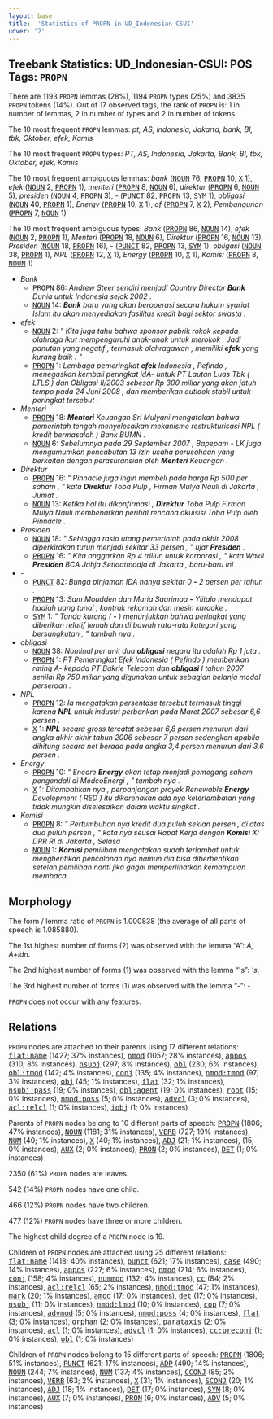 ```yaml
---
layout: base
title:  'Statistics of PROPN in UD_Indonesian-CSUI'
udver: '2'
---
```


## Treebank Statistics: UD_Indonesian-CSUI: POS Tags: `PROPN`

There are 1193 `PROPN` lemmas (28%), 1194 `PROPN` types (25%) and 3835 `PROPN` tokens (14%).
Out of 17 observed tags, the rank of `PROPN` is: 1 in number of lemmas, 2 in number of types and 2 in number of tokens.

The 10 most frequent `PROPN` lemmas: <em>pt, AS, indonesia, Jakarta, bank, BI, tbk, Oktober, efek, Kamis</em>

The 10 most frequent `PROPN` types:  <em>PT, AS, Indonesia, Jakarta, Bank, BI, tbk, Oktober, efek, Kamis</em>

The 10 most frequent ambiguous lemmas: <em>bank</em> (<tt><a href="id_csui-pos-NOUN.html">NOUN</a></tt> 76, <tt><a href="id_csui-pos-PROPN.html">PROPN</a></tt> 10, <tt><a href="id_csui-pos-X.html">X</a></tt> 1), <em>efek</em> (<tt><a href="id_csui-pos-NOUN.html">NOUN</a></tt> 2, <tt><a href="id_csui-pos-PROPN.html">PROPN</a></tt> 1), <em>menteri</em> (<tt><a href="id_csui-pos-PROPN.html">PROPN</a></tt> 8, <tt><a href="id_csui-pos-NOUN.html">NOUN</a></tt> 6), <em>direktur</em> (<tt><a href="id_csui-pos-PROPN.html">PROPN</a></tt> 6, <tt><a href="id_csui-pos-NOUN.html">NOUN</a></tt> 5), <em>presiden</em> (<tt><a href="id_csui-pos-NOUN.html">NOUN</a></tt> 4, <tt><a href="id_csui-pos-PROPN.html">PROPN</a></tt> 3), <em>-</em> (<tt><a href="id_csui-pos-PUNCT.html">PUNCT</a></tt> 82, <tt><a href="id_csui-pos-PROPN.html">PROPN</a></tt> 13, <tt><a href="id_csui-pos-SYM.html">SYM</a></tt> 1), <em>obligasi</em> (<tt><a href="id_csui-pos-NOUN.html">NOUN</a></tt> 40, <tt><a href="id_csui-pos-PROPN.html">PROPN</a></tt> 1), <em>Energy</em> (<tt><a href="id_csui-pos-PROPN.html">PROPN</a></tt> 10, <tt><a href="id_csui-pos-X.html">X</a></tt> 1), <em>of</em> (<tt><a href="id_csui-pos-PROPN.html">PROPN</a></tt> 7, <tt><a href="id_csui-pos-X.html">X</a></tt> 2), <em>Pembangunan</em> (<tt><a href="id_csui-pos-PROPN.html">PROPN</a></tt> 7, <tt><a href="id_csui-pos-NOUN.html">NOUN</a></tt> 1)

The 10 most frequent ambiguous types:  <em>Bank</em> (<tt><a href="id_csui-pos-PROPN.html">PROPN</a></tt> 86, <tt><a href="id_csui-pos-NOUN.html">NOUN</a></tt> 14), <em>efek</em> (<tt><a href="id_csui-pos-NOUN.html">NOUN</a></tt> 2, <tt><a href="id_csui-pos-PROPN.html">PROPN</a></tt> 1), <em>Menteri</em> (<tt><a href="id_csui-pos-PROPN.html">PROPN</a></tt> 18, <tt><a href="id_csui-pos-NOUN.html">NOUN</a></tt> 6), <em>Direktur</em> (<tt><a href="id_csui-pos-PROPN.html">PROPN</a></tt> 16, <tt><a href="id_csui-pos-NOUN.html">NOUN</a></tt> 13), <em>Presiden</em> (<tt><a href="id_csui-pos-NOUN.html">NOUN</a></tt> 18, <tt><a href="id_csui-pos-PROPN.html">PROPN</a></tt> 16), <em>-</em> (<tt><a href="id_csui-pos-PUNCT.html">PUNCT</a></tt> 82, <tt><a href="id_csui-pos-PROPN.html">PROPN</a></tt> 13, <tt><a href="id_csui-pos-SYM.html">SYM</a></tt> 1), <em>obligasi</em> (<tt><a href="id_csui-pos-NOUN.html">NOUN</a></tt> 38, <tt><a href="id_csui-pos-PROPN.html">PROPN</a></tt> 1), <em>NPL</em> (<tt><a href="id_csui-pos-PROPN.html">PROPN</a></tt> 12, <tt><a href="id_csui-pos-X.html">X</a></tt> 1), <em>Energy</em> (<tt><a href="id_csui-pos-PROPN.html">PROPN</a></tt> 10, <tt><a href="id_csui-pos-X.html">X</a></tt> 1), <em>Komisi</em> (<tt><a href="id_csui-pos-PROPN.html">PROPN</a></tt> 8, <tt><a href="id_csui-pos-NOUN.html">NOUN</a></tt> 1)


* <em>Bank</em>
  * <tt><a href="id_csui-pos-PROPN.html">PROPN</a></tt> 86: <em>Andrew Steer sendiri menjadi Country Director <b>Bank</b> Dunia untuk Indonesia sejak 2002 .</em>
  * <tt><a href="id_csui-pos-NOUN.html">NOUN</a></tt> 14: <em><b>Bank</b> baru yang akan beroperasi secara hukum syariat Islam itu akan menyediakan fasilitas kredit bagi sektor swasta .</em>
* <em>efek</em>
  * <tt><a href="id_csui-pos-NOUN.html">NOUN</a></tt> 2: <em>" Kita juga tahu bahwa sponsor pabrik rokok kepada olahraga ikut mempengaruhi anak-anak untuk merokok . Jadi panutan yang negatif , termasuk olahragawan , memiliki <b>efek</b> yang kurang baik . "</em>
  * <tt><a href="id_csui-pos-PROPN.html">PROPN</a></tt> 1: <em>Lembaga pemeringkat <b>efek</b> Indonesia , Pefindo , menegaskan kembali peringkat idA- untuk PT Lautan Luas Tbk ( LTLS ) dan Obligasi II/2003 sebesar Rp 300 miliar yang akan jatuh tempo pada 24 Juni 2008 , dan memberikan outlook stabil untuk peringkat tersebut .</em>
* <em>Menteri</em>
  * <tt><a href="id_csui-pos-PROPN.html">PROPN</a></tt> 18: <em><b>Menteri</b> Keuangan Sri Mulyani mengatakan bahwa pemerintah tengah menyelesaikan mekanisme restrukturisasi NPL ( kredit bermasalah ) Bank BUMN .</em>
  * <tt><a href="id_csui-pos-NOUN.html">NOUN</a></tt> 6: <em>Sebelumnya pada 29 September 2007 , Bapepam - LK juga mengumumkan pencabutan 13 izin usaha perusahaan yang berkaitan dengan perasuransian oleh <b>Menteri</b> Keuangan .</em>
* <em>Direktur</em>
  * <tt><a href="id_csui-pos-PROPN.html">PROPN</a></tt> 16: <em>" Pinnacle juga ingin membeli pada harga Rp 500 per saham , " kata <b>Direktur</b> Toba Pulp , Firman Mulya Nauli di Jakarta , Jumat .</em>
  * <tt><a href="id_csui-pos-NOUN.html">NOUN</a></tt> 13: <em>Ketika hal itu dikonfirmasi , <b>Direktur</b> Toba Pulp Firman Mulya Nauli membenarkan perihal rencana akuisisi Toba Pulp oleh Pinnacle .</em>
* <em>Presiden</em>
  * <tt><a href="id_csui-pos-NOUN.html">NOUN</a></tt> 18: <em>" Sehingga rasio utang pemerintah pada akhir 2008 diperkirakan turun menjadi sekitar 33 persen , " ujar <b>Presiden</b> .</em>
  * <tt><a href="id_csui-pos-PROPN.html">PROPN</a></tt> 16: <em>" Kita anggarkan Rp 4 triliun untuk korporasi , " kata Wakil <b>Presiden</b> BCA Jahja Setiaatmadja di Jakarta , baru-baru ini .</em>
* <em>-</em>
  * <tt><a href="id_csui-pos-PUNCT.html">PUNCT</a></tt> 82: <em>Bunga pinjaman IDA hanya sekitar 0 <b>-</b> 2 persen per tahun .</em>
  * <tt><a href="id_csui-pos-PROPN.html">PROPN</a></tt> 13: <em>Sam Moudden dan Maria Saarimaa <b>-</b> Ylitalo mendapat hadiah uang tunai , kontrak rekaman dan mesin karaoke .</em>
  * <tt><a href="id_csui-pos-SYM.html">SYM</a></tt> 1: <em>" Tanda kurang ( <b>-</b> ) menunjukkan bahwa peringkat yang diberikan relatif lemah dan di bawah rata-rata kategori yang bersangkutan , " tambah nya .</em>
* <em>obligasi</em>
  * <tt><a href="id_csui-pos-NOUN.html">NOUN</a></tt> 38: <em>Nominal per unit dua <b>obligasi</b> negara itu adalah Rp 1 juta .</em>
  * <tt><a href="id_csui-pos-PROPN.html">PROPN</a></tt> 1: <em>PT Pemeringkat Efek Indonesia ( Pefindo ) memberikan rating A- kepada PT Bakrie Telecom dan <b>obligasi</b> I tahun 2007 senilai Rp 750 miliar yang digunakan untuk sebagian belanja modal perseroan .</em>
* <em>NPL</em>
  * <tt><a href="id_csui-pos-PROPN.html">PROPN</a></tt> 12: <em>Ia mengatakan persentase tersebut termasuk tinggi karena <b>NPL</b> untuk industri perbankan pada Maret 2007 sebesar 6,6 persen .</em>
  * <tt><a href="id_csui-pos-X.html">X</a></tt> 1: <em><b>NPL</b> secara gross tercatat sebesar 6,8 persen menurun dari angka akhir akhir tahun 2006 sebesar 7 persen sedangkan apabila dihitung secara net berada pada angka 3,4 persen menurun dari 3,6 persen .</em>
* <em>Energy</em>
  * <tt><a href="id_csui-pos-PROPN.html">PROPN</a></tt> 10: <em>" Encore <b>Energy</b> akan tetap menjadi pemegang saham pengendali di MedcoEnergi , " tambah nya .</em>
  * <tt><a href="id_csui-pos-X.html">X</a></tt> 1: <em>Ditambahkan nya , perpanjangan proyek Renewable <b>Energy</b> Development ( RED ) itu dikarenakan ada nya keterlambatan yang tidak mungkin diselesaikan dalam waktu singkat .</em>
* <em>Komisi</em>
  * <tt><a href="id_csui-pos-PROPN.html">PROPN</a></tt> 8: <em>" Pertumbuhan nya kredit dua puluh sekian persen , di atas dua puluh persen , " kata nya seusai Rapat Kerja dengan <b>Komisi</b> XI DPR RI di Jakarta , Selasa .</em>
  * <tt><a href="id_csui-pos-NOUN.html">NOUN</a></tt> 1: <em><b>Komisi</b> pemilihan mengatakan sudah terlambat untuk menghentikan pencalonan nya namun dia bisa diberhentikan setelah pemilihan nanti jika gagal memperlihatkan kemampuan membaca .</em>

## Morphology

The form / lemma ratio of `PROPN` is 1.000838 (the average of all parts of speech is 1.085880).

The 1st highest number of forms (2) was observed with the lemma “A”: <em>A, A+idn</em>.

The 2nd highest number of forms (1) was observed with the lemma “'s”: <em>'s</em>.

The 3rd highest number of forms (1) was observed with the lemma “-”: <em>-</em>.

`PROPN` does not occur with any features.


## Relations

`PROPN` nodes are attached to their parents using 17 different relations: <tt><a href="id_csui-dep-flat-name.html">flat:name</a></tt> (1427; 37% instances), <tt><a href="id_csui-dep-nmod.html">nmod</a></tt> (1057; 28% instances), <tt><a href="id_csui-dep-appos.html">appos</a></tt> (310; 8% instances), <tt><a href="id_csui-dep-nsubj.html">nsubj</a></tt> (297; 8% instances), <tt><a href="id_csui-dep-obl.html">obl</a></tt> (230; 6% instances), <tt><a href="id_csui-dep-obl-tmod.html">obl:tmod</a></tt> (142; 4% instances), <tt><a href="id_csui-dep-conj.html">conj</a></tt> (135; 4% instances), <tt><a href="id_csui-dep-nmod-tmod.html">nmod:tmod</a></tt> (97; 3% instances), <tt><a href="id_csui-dep-obj.html">obj</a></tt> (45; 1% instances), <tt><a href="id_csui-dep-flat.html">flat</a></tt> (32; 1% instances), <tt><a href="id_csui-dep-nsubj-pass.html">nsubj:pass</a></tt> (19; 0% instances), <tt><a href="id_csui-dep-obl-agent.html">obl:agent</a></tt> (19; 0% instances), <tt><a href="id_csui-dep-root.html">root</a></tt> (15; 0% instances), <tt><a href="id_csui-dep-nmod-poss.html">nmod:poss</a></tt> (5; 0% instances), <tt><a href="id_csui-dep-advcl.html">advcl</a></tt> (3; 0% instances), <tt><a href="id_csui-dep-acl-relcl.html">acl:relcl</a></tt> (1; 0% instances), <tt><a href="id_csui-dep-iobj.html">iobj</a></tt> (1; 0% instances)

Parents of `PROPN` nodes belong to 10 different parts of speech: <tt><a href="id_csui-pos-PROPN.html">PROPN</a></tt> (1806; 47% instances), <tt><a href="id_csui-pos-NOUN.html">NOUN</a></tt> (1181; 31% instances), <tt><a href="id_csui-pos-VERB.html">VERB</a></tt> (727; 19% instances), <tt><a href="id_csui-pos-NUM.html">NUM</a></tt> (40; 1% instances), <tt><a href="id_csui-pos-X.html">X</a></tt> (40; 1% instances), <tt><a href="id_csui-pos-ADJ.html">ADJ</a></tt> (21; 1% instances),  (15; 0% instances), <tt><a href="id_csui-pos-AUX.html">AUX</a></tt> (2; 0% instances), <tt><a href="id_csui-pos-PRON.html">PRON</a></tt> (2; 0% instances), <tt><a href="id_csui-pos-DET.html">DET</a></tt> (1; 0% instances)

2350 (61%) `PROPN` nodes are leaves.

542 (14%) `PROPN` nodes have one child.

466 (12%) `PROPN` nodes have two children.

477 (12%) `PROPN` nodes have three or more children.

The highest child degree of a `PROPN` node is 19.

Children of `PROPN` nodes are attached using 25 different relations: <tt><a href="id_csui-dep-flat-name.html">flat:name</a></tt> (1418; 40% instances), <tt><a href="id_csui-dep-punct.html">punct</a></tt> (621; 17% instances), <tt><a href="id_csui-dep-case.html">case</a></tt> (490; 14% instances), <tt><a href="id_csui-dep-appos.html">appos</a></tt> (227; 6% instances), <tt><a href="id_csui-dep-nmod.html">nmod</a></tt> (214; 6% instances), <tt><a href="id_csui-dep-conj.html">conj</a></tt> (158; 4% instances), <tt><a href="id_csui-dep-nummod.html">nummod</a></tt> (132; 4% instances), <tt><a href="id_csui-dep-cc.html">cc</a></tt> (84; 2% instances), <tt><a href="id_csui-dep-acl-relcl.html">acl:relcl</a></tt> (65; 2% instances), <tt><a href="id_csui-dep-nmod-tmod.html">nmod:tmod</a></tt> (47; 1% instances), <tt><a href="id_csui-dep-mark.html">mark</a></tt> (20; 1% instances), <tt><a href="id_csui-dep-amod.html">amod</a></tt> (17; 0% instances), <tt><a href="id_csui-dep-det.html">det</a></tt> (17; 0% instances), <tt><a href="id_csui-dep-nsubj.html">nsubj</a></tt> (11; 0% instances), <tt><a href="id_csui-dep-nmod-lmod.html">nmod:lmod</a></tt> (10; 0% instances), <tt><a href="id_csui-dep-cop.html">cop</a></tt> (7; 0% instances), <tt><a href="id_csui-dep-advmod.html">advmod</a></tt> (5; 0% instances), <tt><a href="id_csui-dep-nmod-poss.html">nmod:poss</a></tt> (4; 0% instances), <tt><a href="id_csui-dep-flat.html">flat</a></tt> (3; 0% instances), <tt><a href="id_csui-dep-orphan.html">orphan</a></tt> (2; 0% instances), <tt><a href="id_csui-dep-parataxis.html">parataxis</a></tt> (2; 0% instances), <tt><a href="id_csui-dep-acl.html">acl</a></tt> (1; 0% instances), <tt><a href="id_csui-dep-advcl.html">advcl</a></tt> (1; 0% instances), <tt><a href="id_csui-dep-cc-preconj.html">cc:preconj</a></tt> (1; 0% instances), <tt><a href="id_csui-dep-obl.html">obl</a></tt> (1; 0% instances)

Children of `PROPN` nodes belong to 15 different parts of speech: <tt><a href="id_csui-pos-PROPN.html">PROPN</a></tt> (1806; 51% instances), <tt><a href="id_csui-pos-PUNCT.html">PUNCT</a></tt> (621; 17% instances), <tt><a href="id_csui-pos-ADP.html">ADP</a></tt> (490; 14% instances), <tt><a href="id_csui-pos-NOUN.html">NOUN</a></tt> (244; 7% instances), <tt><a href="id_csui-pos-NUM.html">NUM</a></tt> (137; 4% instances), <tt><a href="id_csui-pos-CCONJ.html">CCONJ</a></tt> (85; 2% instances), <tt><a href="id_csui-pos-VERB.html">VERB</a></tt> (63; 2% instances), <tt><a href="id_csui-pos-X.html">X</a></tt> (31; 1% instances), <tt><a href="id_csui-pos-SCONJ.html">SCONJ</a></tt> (20; 1% instances), <tt><a href="id_csui-pos-ADJ.html">ADJ</a></tt> (18; 1% instances), <tt><a href="id_csui-pos-DET.html">DET</a></tt> (17; 0% instances), <tt><a href="id_csui-pos-SYM.html">SYM</a></tt> (8; 0% instances), <tt><a href="id_csui-pos-AUX.html">AUX</a></tt> (7; 0% instances), <tt><a href="id_csui-pos-PRON.html">PRON</a></tt> (6; 0% instances), <tt><a href="id_csui-pos-ADV.html">ADV</a></tt> (5; 0% instances)


